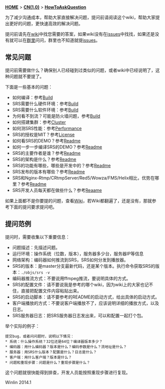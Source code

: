 [**HOME**](Home) > [**CN(1.0)**](v1_CN_Home) > [**HowToAskQuestion**](v1_CN_HowToAskQuestion)

为了减少沟通成本，帮助大家直接解决问题，提问前请阅读这个wiki，帮助大家提出更好的问题，更快速高效的解决问题。

提问前请先在[wiki][wiki]中找您需要的答案，如果wiki没有在[issues][issues]中找找，如果还是没有就可以在[群里][group]问问，群里也不知道就提[issues][new]。

## 常见问题

提问前需要做什么？确保别人已经碰到过类似的问题，或者wiki中已经说明了，这种问题就不要提了。

下面是一些基本的问题：

* 如何编译：参考[Build](v1_CN_Build)
* SRS需要什么硬件环境：参考[Build](v1_CN_Build)
* SRS需要什么软件环境：参考[Build](v1_CN_Build)
* 为何看不到流？可能是防火墙问题，参考[Build](v1_CN_Build)
* 如何搭建集群：参考[Cluster](v1_Cluster)
* 如何测SRS性能：参考[Performance](v1_CN_Performance)
* SRS的授权是MIT？参考[License](https://github.com/simple-rtmp-server/srs/blob/master/LICENSE)
* 如何看SRS的DEMO？参考[Readme](https://github.com/simple-rtmp-server/srs/tree/1.0release#usagesimple)
* 如何一步一步编译SRS的DEMO？参考[Readme](https://github.com/simple-rtmp-server/srs/tree/1.0release#usagedetail)
* SRS的主要作者是谁？参考[Readme](https://github.com/simple-rtmp-server/srs/tree/1.0release#authors)
* SRS的架构是什么？参考[Readme](https://github.com/simple-rtmp-server/srs/tree/1.0release#architecture)
* SRS的功能有哪些，哪些是开发中的？参考[Readme](https://github.com/simple-rtmp-server/srs/tree/1.0release#summary)
* SRS发布的版本有哪些？参考[Readme](https://github.com/simple-rtmp-server/srs/tree/1.0release#releases)
* SRS和Nginx-Rtmp/CRtmpServer/Red5/Wowza/FMS/Helix相比，优势在哪里？参考[Readme](https://github.com/simple-rtmp-server/srs/tree/1.0release#compare)
* SRS开发人员每天都在做些什么？参考[Reaame](https://github.com/simple-rtmp-server/srs/tree/1.0release#history)

如果上面都不是你要提的问题，查看[Wiki](https://github.com/simple-rtmp-server/srs/wiki)，若Wiki都翻遍了，还是没有，那就参考下面的提问要求提问吧。

## 提问范例

提问时，需要收集以下重要信息：
* 问题描述：先描述问题。
* 运行环境：操作系统（位数，版本），服务器多少台，服务器IP等信息
* 网络架构：编码器如何推流到SRS，SRS如何分发到播放器。
* SRS的版本：是master分支最新代码，还是某个版本。执行命令获取SRS的版本：`./objs/srs -v`
* 编码器推流方式：不要说用ffmpeg推流，要说明具体的方式。
* SRS的配置文件：请不要说我是参考的哪个wiki，因为wiki上的大家也记不住，直接把配置文件内容粘贴出来。
* SRS的启动脚本：请不要参考的README的启动方式，给出具体的启动方式。
* 客户端播放的方式：不要说客户端播放不了，应该说明详细的播放方式，以及日志。
* SRS服务器日志：把SRS服务器日志发出来，可以和配置一起打个包。

举个实际的例子：

    提交bug，或者问问题时，说明以下情况：
    * 系统：什么操作系统？32位还是64位？编译器版本多少？
    * 编码器：用什么编码器？版本是什么？编码参数是什么？流地址是什么？
    * 服务器：用SRS什么版本？配置是什么？日志是什么？
    * 客户端：用什么客户端？版本是什么？
    * 问题和重现步骤：问题是什么？重现步骤是什么？

这个问题就很快能得到排查，开发人员能按照重现步骤进行复现。

Winlin 2014.1

[wiki]: https://github.com/simple-rtmp-server/srs/wiki/Home
[issues]: https://github.com/simple-rtmp-server/srs/issues?q=
[group]: https://github.com/simple-rtmp-server/srs/wiki/v1_CN_Contact
[new]: https://github.com/simple-rtmp-server/srs/issues/new
